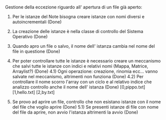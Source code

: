 Gestione della eccezione riguardo all' apertura di un file già aperto:

1) Per le istanze del Note bisogna creare istanze con nomi diversi e autoincrementali (Done)
2) La creazione delle istanze è nella classe di controllo del Sistema Operativo (Done)
3) Quando apro un file o salvo, il nome dell' istanza cambia nel nome del file in questione (Done)

4) Per poter controllare tutte le istanze è necessario creare un meccanismo che salvi tutte le istanze con indici e relativi nomi (Mappa, Matrice, Arraylist?) (Done)
4.1) Ogni operazione: creazione, rinomia ecc... vanno salvate nel meccanismo, altrimenti non funziona (Done)
4.2) Per controllare il nome scorro l'array con un ciclo e al relativo indice che analizzo controllo anche il nome dell' istanza (Done)
[0,pippo.txt]
[1,hello.txt]
[2,by.txt]

5) Se provo ad aprire un file, controllo che non esistano istanze con il nome del file che voglio aprire (Done)
5.1) Se presenti istanze di file con nome del file da aprire, non avvio l'istanza altrimenti la avvio (Done)
	
